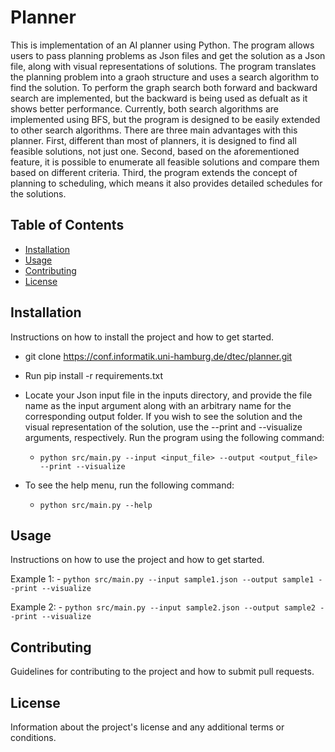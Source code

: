 # Planner

This is implementation of an AI planner using Python. The program allows users to pass planning problems as Json files and get the solution as a Json file, along with visual representations of solutions. The program translates the planning problem into a graoh structure and uses a search algorithm to find the solution. To perform the graph search both forward and backward search are implemented, but the backward is being used as defualt as it shows better performance. Currently, both search algorithms are implemented using BFS, but the program is designed to be easily extended to other search algorithms. There are three main advantages with this planner. First, different than most of planners, it is designed to find all feasible solutions, not just one. Second, based on the aforementioned feature, it is possible to enumerate all feasible solutions and compare them based on different criteria. Third, the program extends the concept of planning to scheduling, which means it also provides detailed schedules for the solutions.

## Table of Contents

- [Installation](#installation)
- [Usage](#usage)
- [Contributing](#contributing)
- [License](#license)

## Installation

Instructions on how to install the project and how to get started.

- git clone https://conf.informatik.uni-hamburg.de/dtec/planner.git
- Run pip install -r requirements.txt
- Locate your Json input file in the inputs directory, and provide the file name as the input argument along with an arbitrary name for the corresponding output folder. If you wish to see the solution and the visual representation of the solution, use the --print and --visualize arguments, respectively. Run the program using the following command:
    - ```python src/main.py --input <input_file> --output <output_file> --print --visualize```

- To see the help menu, run the following command:

    - ```python src/main.py --help```

## Usage

Instructions on how to use the project and how to get started.

Example 1:
    - ```python src/main.py --input sample1.json --output sample1 --print --visualize```

Example 2:
    - ```python src/main.py --input sample2.json --output sample2 --print --visualize```

## Contributing

Guidelines for contributing to the project and how to submit pull requests.

## License

Information about the project's license and any additional terms or conditions.
